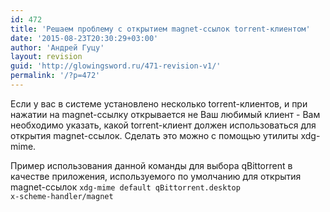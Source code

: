 ```yaml
---
id: 472
title: 'Решаем проблему с открытием magnet-ссылок torrent-клиентом'
date: '2015-08-23T20:30:29+03:00'
author: 'Андрей Гуцу'
layout: revision
guid: 'http://glowingsword.ru/471-revision-v1/'
permalink: '/?p=472'
---
```


Если у вас в системе установлено несколько torrent-клиентов, и при нажатии на magnet-ссылку открывается не Ваш любимый клиент - Вам необходимо указать, какой torrent-клиент должен использоваться для открытия magnet-ссылок. Сделать это можно с помощью утилиты  xdg-mime.

Пример использования данной команды для выбора qBittorrent в качестве приложения, используемого по умолчанию для открытия magnet-ссылок
<code>xdg-mime default qBittorrent.desktop x-scheme-handler/magnet</code>